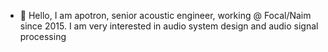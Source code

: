 - 👋 Hello, I am apotron, senior acoustic engineer, working @ Focal/Naim since 2015. I am very interested in audio system design and audio signal processing

<!---
apotron/apotron is a ✨ special ✨ repository because its `README.md` (this file) appears on your GitHub profile.
You can click the Preview link to take a look at your changes.
--->
